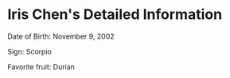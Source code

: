 # Iris Chen's Detailed Information
Date of Birth: November 9, 2002

Sign: Scorpio

Favorite fruit: Durian

